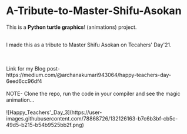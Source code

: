 # A-Tribute-to-Master-Shifu-Asokan
This is a **Python turtle graphics**! (animations) project.
<br>
<br>
 
I made this as a tribute to Master Shifu Asokan on Tecahers' Day'21.
 
 <br>
 <br>
 Link for my Blog post-  https://medium.com/@archanakumari943064/happy-teachers-day-6eed6cc96df4

<br>
<br>
 NOTE-  Clone the repo, run the code in your compiler and see the magic animation...
<br>
<br>
![Happy_Teachers'_Day_3](https://user-images.githubusercontent.com/78868726/132126163-b7c6b3bf-cb5c-49d5-b215-b54b9525bb2f.png)


